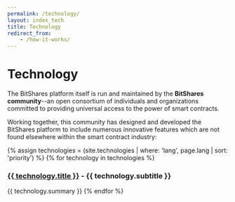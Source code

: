 ```yaml
---
permalink: /technology/
layout: index_tech
title: Technology
redirect_from:
    - /how-it-works/
---
```


# Technology

The BitShares platform itself is run and maintained by the **BitShares community**--an open consortium of individuals and organizations committed to providing universal access to the power of smart contracts.

Working together, this community has designed and developed the BitShares platform to include numerous innovative features which are not found elsewhere within the smart contract industry:



{% assign technologies = (site.technologies | where: 'lang', page.lang | sort: 'priority') %}
{% for technology in technologies  %}

### <a href="{{ technology.url }}">{{ technology.title }}</a> - {{ technology.subtitle }}
{{ technology.summary }}
{% endfor %}
